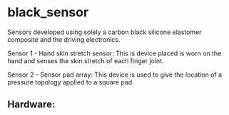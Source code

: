 # black_sensor
Sensors developed using solely a carbon black silicone elastomer composite and the driving electronics. 

Sensor 1 - Hand skin stretch sensor:
This is device placed is worn on the hand and senses the skin stretch of each finger joint.

Sensor 2 - Sensor pad array:
This device is used to give the location of a pressure topology applied to a square pad.

## Hardware:
